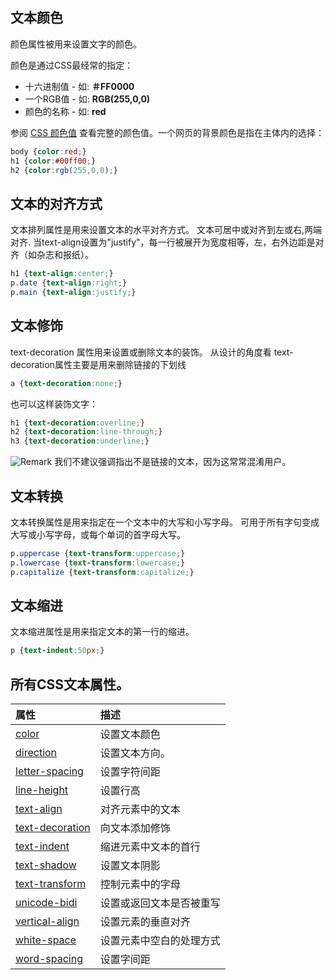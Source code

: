 ## 文本颜色

颜色属性被用来设置文字的颜色。

颜色是通过CSS最经常的指定：

- 十六进制值 - 如: **＃FF0000**
- 一个RGB值 - 如: **RGB(255,0,0)**
- 颜色的名称 - 如: **red**

参阅 [CSS 颜色值](https://www.runoob.com/cssref/css-colors-legal.html) 查看完整的颜色值。一个网页的背景颜色是指在主体内的选择：

```css
body {color:red;}
h1 {color:#00ff00;}
h2 {color:rgb(255,0,0);}
```

## 文本的对齐方式

文本排列属性是用来设置文本的水平对齐方式。
文本可居中或对齐到左或右,两端对齐.
当text-align设置为"justify"，每一行被展开为宽度相等，左，右外边距是对齐（如杂志和报纸）。

```css
h1 {text-align:center;}
p.date {text-align:right;}
p.main {text-align:justify;}
```

## 文本修饰

text-decoration 属性用来设置或删除文本的装饰。
从设计的角度看 text-decoration属性主要是用来删除链接的下划线
```css
a {text-decoration:none;}
```
也可以这样装饰文字：
```css
h1 {text-decoration:overline;}
h2 {text-decoration:line-through;}
h3 {text-decoration:underline;}
```
![Remark](https://www.runoob.com/images/lamp.gif) 我们不建议强调指出不是链接的文本，因为这常常混淆用户。

## 文本转换

文本转换属性是用来指定在一个文本中的大写和小写字母。
可用于所有字句变成大写或小写字母，或每个单词的首字母大写。

```css
p.uppercase {text-transform:uppercase;}
p.lowercase {text-transform:lowercase;}
p.capitalize {text-transform:capitalize;}
```

## 文本缩进
文本缩进属性是用来指定文本的第一行的缩进。
```css
p {text-indent:50px;}
```

## 所有CSS文本属性。

|属性|描述|
|:--|:--|
|[color](https://www.runoob.com/cssref/pr-text-color.html)|设置文本颜色|
|[direction](https://www.runoob.com/cssref/pr-text-direction.html)|设置文本方向。|
|[letter-spacing](https://www.runoob.com/cssref/pr-text-letter-spacing.html)|设置字符间距|
|[line-height](https://www.runoob.com/cssref/pr-dim-line-height.html)|设置行高|
|[text-align](https://www.runoob.com/cssref/pr-text-text-align.html)|对齐元素中的文本|
|[text-decoration](https://www.runoob.com/cssref/pr-text-text-decoration.html)|向文本添加修饰|
|[text-indent](https://www.runoob.com/cssref/pr-text-text-indent.html)|缩进元素中文本的首行|
|[text-shadow](https://www.runoob.com/cssref/css3-pr-text-shadow.html)|设置文本阴影|
|[text-transform](https://www.runoob.com/cssref/pr-text-text-transform.html)|控制元素中的字母|
|[unicode-bidi](https://www.runoob.com/cssref/pr-text-unicode-bidi.html)|设置或返回文本是否被重写|
|[vertical-align](https://www.runoob.com/cssref/pr-pos-vertical-align.html)|设置元素的垂直对齐|
|[white-space](https://www.runoob.com/cssref/pr-text-white-space.html)|设置元素中空白的处理方式|
|[word-spacing](https://www.runoob.com/cssref/pr-text-word-spacing.html)|设置字间距|